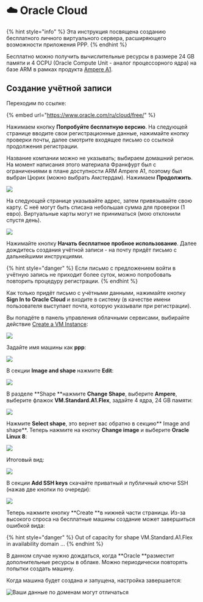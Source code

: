 # ☁️ Oracle Cloud

{% hint style="info" %}
Эта инструкция посвящена созданию бесплатного личного виртуального сервера, расширяющего возможности приложения PPP.
{% endhint %}

Бесплатно можно получить вычислительные ресурсы в размере 24 GB памяти и 4 OCPU (Oracle Compute Unit - аналог процессорного ядра) на базе ARM в рамках продукта [Ampere A1](https://docs.oracle.com/en-us/iaas/Content/FreeTier/freetier_topic-Always_Free_Resources.htm).

## Создание учётной записи

Переходим по ссылке:

{% embed url="https://www.oracle.com/ru/cloud/free/" %}

Нажимаем кнопку **Попробуйте бесплатную версию**. На следующей странице вводите свои регистрационные данные, нажимайте кнопку проверки почты, далее смотрите входящее письмо со ссылкой продолжения регистрации.

Название компании можно не указывать; выбираем домашний регион. На момент написания этого материала Франкфурт был с ограничениями в плане доступности ARM Ampere A1, поэтому был выбран Цюрих (можно выбрать Амстердам). Нажимаем **Продолжить**.

![](<../.gitbook/assets/image (323).png>)

На следующей странице указывайте адрес, затем привязывайте свою карту. С неё могут быть списана небольшая сумма для проверки (1 евро). Виртуальные карты могут не приниматься (мою отклонили спустя день).

![](<../.gitbook/assets/image (324).png>)

Нажимайте кнопку **Начать бесплатное пробное использование**. Далее дождитесь создания учётной записи - на почту придёт письмо с дальнейшими инструкциями.

{% hint style="danger" %}
Если письмо с предложением войти в учётную запись не приходит более суток, можно попробовать повторить процедуру регистрации.
{% endhint %}

Как только придёт письмо с учётными данными, нажимайте кнопку **Sign In to Oracle Cloud** и входите в систему (в качестве имени пользователя выступает почта, которую указывали при регистрации).

Вы попадёте в панель управления облачными сервисами, выбирайте действие [Create a VM Instance](https://cloud.oracle.com/compute/instances/create):

![](<../.gitbook/assets/image (325).png>)

Задайте имя машины как **ppp**:

![](<../.gitbook/assets/image (326).png>)

В секции **Image and shape** нажмите **Edit**:

![](<../.gitbook/assets/image (327).png>)

В разделе **Shape **нажмите **Change Shape**, выберите **Ampere**, выберите флажок **VM.Standard.A1.Flex**, задайте 4 ядра, 24 GB памяти:

![](<../.gitbook/assets/image (328).png>)

Нажмите **Select shape**, это вернет вас обратно в секцию** Image and shape**. Теперь нажмите на кнопку **Change image** и выберите **Oracle Linux 8**:

![](<../.gitbook/assets/image (330).png>)

Итоговый вид:

![](<../.gitbook/assets/image (332).png>)

В секции **Add SSH keys** скачайте приватный и публичный ключи SSH (нажав две кнопки по очереди):

![](<../.gitbook/assets/image (331).png>)

Теперь нажмите кнопку **Create **в нижней части страницы. Из-за высокого спроса на бесплатные машины создание может завершиться ошибкой вида:

{% hint style="danger" %}
Out of capacity for shape VM.Standard.A1.Flex in availability domain ...
{% endhint %}

В данном случае нужно дождаться, когда **Oracle **разместит дополнительные ресурсы в облаке. Можно периодически повторять попытки создать машину.

Когда машина будет создана и запущена, настройка завершается:

![Ваши данные по доменам могут отличаться](<../.gitbook/assets/image (334).png>)
